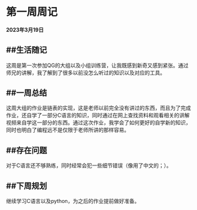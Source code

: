 # 第一周周记

#### 2023年3月19日

## ##生活随记

这周是第一次参加QG的大组以及小组训练营，让我既感到新奇又感到紧张。通过师兄的讲解，我了解到了很多以前没怎么听过的知识以及对应的工具。

## ##一周总结

这周大组的作业是链表的实现，这是老师以前完全没有讲过的东西，而且为了完成作业，还自学了一部分C语言的知识，同时通过在网上查找资料和观看相关的讲解视频来自学这一部分的东西。通过这次作业，我学会了如何更好的自学新的知识，同时也明白了编程远不是仅限于老师所讲的那样容易。

## ##存在问题

对于C语言还不够熟练，同时经常会犯一些细节错误（像用了中文的；）。

## ##下周规划

继续学习C语言以及python，为之后的作业提前做好准备。



